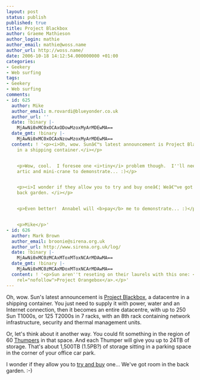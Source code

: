 ```yaml
---
layout: post
status: publish
published: true
title: Project Blackbox
author: Graeme Mathieson
author_login: mathie
author_email: mathie@woss.name
author_url: http://woss.name/
date: 2006-10-18 14:12:54.000000000 +01:00
categories:
- Geekery
- Web surfing
tags:
- Geekery
- Web surfing
comments:
- id: 625
  author: Mike
  author_email: m.rovardi@blueyonder.co.uk
  author_url: ''
  date: !binary |-
    MjAwNi0xMC0xOCAxODowMzoxMyArMDEwMA==
  date_gmt: !binary |-
    MjAwNi0xMC0xOCAxNzowMzoxMyArMDEwMA==
  content: ! '<p><i>Oh, wow. Sunâ€™s latest announcement is Project Blackbox, a datacentre
    in a shipping container.</i></p>


    <p>Wow, cool.  I foresee one <i>tiny</i> problem though.  I''ll need a 40ft flatbed
    artic and mini-crane to demonstrate... :)</p>


    <p><i>I wonder if they allow you to try and buy oneâ€¦ Weâ€™ve got room in the
    back garden. </i></p>


    <p>Even better!  Annabel will <b>pay</b> me to demonstrate... :)</p>


    <p>Mike</p>'
- id: 626
  author: Mark Brown
  author_email: broonie@sirena.org.uk
  author_url: http://www.sirena.org.uk/log/
  date: !binary |-
    MjAwNi0xMC0zMCAxMToxMToxNCArMDAwMA==
  date_gmt: !binary |-
    MjAwNi0xMC0zMCAxMDoxMToxNCArMDAwMA==
  content: ! '<p>Sun aren''t reseting on their laurels with this one: <a href=''http://blogs.sun.com/SC/entry/project_orangebox''
    rel="nofollow">Project Orangebox</a>.</p>'
---
```

Oh, wow.  Sun's latest announcement is [Project Blackbox](http://www.sun.com/emrkt/blackbox/index.jsp), a datacentre in a shipping container.  You just need to supply it with power, water and an Internet connection, then it becomes an entire datacentre, with up to 250 Sun T1000s, or 125 T2000s in 7 racks, with an 8th rack containing network infrastructure, security and thermal management units.

Or, let's think about it another way.  You could fit something in the region of 60 [Thumpers](http://www.sun.com/servers/x64/x4500/) in that space.  And each Thumper will give you up to 24TB of storage.  That's about 1,500TB (1.5PB?) of storage sitting in a parking space in the corner of your office car park.

I wonder if they allow you to [try and buy](http://www.sun.com/tryandbuy/) one...  We've got room in the back garden. :-)
